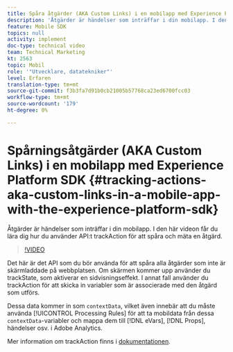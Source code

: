 ```yaml
---
title: Spåra åtgärder (AKA Custom Links) i en mobilapp med Experience Platform SDK
description: 'Åtgärder är händelser som inträffar i din mobilapp. I den här videon får du lära dig hur du använder API:t trackAction för att spåra och mäta en åtgärd. '
feature: Mobile SDK
topics: null
activity: implement
doc-type: technical video
team: Technical Marketing
kt: 2563
topic: Mobil
role: '"Utvecklare, datatekniker"'
level: Erfaren
translation-type: tm+mt
source-git-commit: f3b3fa7d91b0cb21005b57768ca23ed6700fcc03
workflow-type: tm+mt
source-wordcount: '179'
ht-degree: 0%

---
```



# Spårningsåtgärder (AKA Custom Links) i en mobilapp med Experience Platform SDK {#tracking-actions-aka-custom-links-in-a-mobile-app-with-the-experience-platform-sdk}

Åtgärder är händelser som inträffar i din mobilapp. I den här videon får du lära dig hur du använder API:t trackAction för att spåra och mäta en åtgärd.

>[!VIDEO](https://video.tv.adobe.com/v/26268/?quality=12)

Det här är det API som du bör använda för att spåra alla åtgärder som inte är skärmladdade på webbplatsen. Om skärmen kommer upp använder du trackState, som aktiverar en sidvisningseffekt. I annat fall använder du trackAction för att skicka in variabler som är associerade med den åtgärd som utförs.

Dessa data kommer in som `contextData`, vilket även innebär att du måste använda [!UICONTROL Processing Rules] för att ta mobildata från dessa `contextData`-variabler och mappa dem till [!DNL eVars], [!DNL Props], händelser osv. i Adobe Analytics.

Mer information om trackAction finns i [dokumentationen](https://aep-sdks.gitbook.io/docs/using-mobile-extensions/mobile-core/configuration-reference/mobile-core-api-reference).
